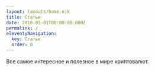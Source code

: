 ```yaml
---
layout: layouts/home.njk
title: Статьи
date: 2016-01-01T00:00:00.000Z
permalink: /
eleventyNavigation:
  key: Статьи
  order: 0
---
```

Все самое интересное и полезное в мире криптовалют.